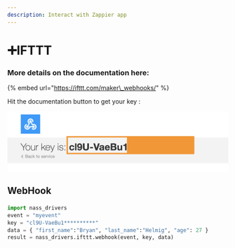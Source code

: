 ```yaml
---
description: Interact with Zappier app
---
```


# ➕IFTTT

### More details on the documentation here:

{% embed url="https://ifttt.com/maker\_webhooks/" %}

Hit the documentation button to get your key :

![](../.gitbook/assets/screenshot-2020-10-19-at-15.17.36.png)

## WebHook

```python
import nass_drivers
event = "myevent"
key = "cl9U-VaeBu1**********"
data = { "first_name":"Bryan", "last_name":"Helmig", "age": 27 }
result = nass_drivers.ifttt.webhook(event, key, data)
```



